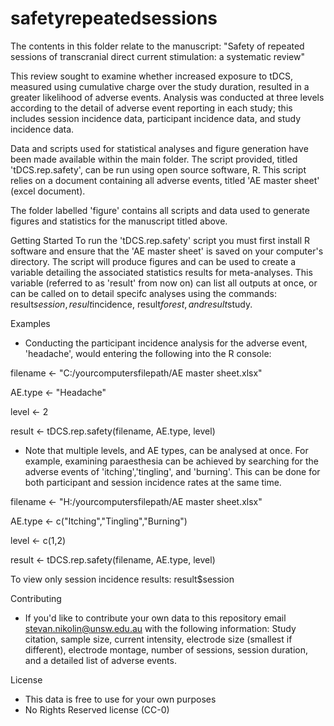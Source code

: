 # safetyrepeatedsessions

The contents in this folder relate to the manuscript: "Safety of repeated sessions of transcranial direct current stimulation: a systematic review"

This review sought to examine whether increased exposure to tDCS, measured using cumulative charge over the study duration, resulted in a greater likelihood of adverse events. Analysis was conducted at three levels according to the detail of adverse event reporting in each study; this includes session incidence data, participant incidence data, and study incidence data.

Data and scripts used for statistical analyses and figure generation have been made available within the main folder. The script provided, titled 'tDCS.rep.safety', can be run using open source software, R. This script relies on a document containing all adverse events, titled 'AE master sheet' (excel document).  

The folder labelled 'figure' contains all scripts and data used to generate figures and statistics for the manuscript titled above.

Getting Started
To run the 'tDCS.rep.safety' script you must first install R software and ensure that the 'AE master sheet' is saved on your computer's directory. The script will produce figures and can be used to create a variable detailing the associated statistics results for meta-analyses. This variable (referred to as 'result' from now on) can list all outputs at once, or can be called on to detail specifc analyses using the commands: result$session, result$incidence, result$forest, and result$study. 
 
 Examples
 - Conducting the participant incidence analysis for the adverse event, 'headache', would entering the following into the R console:

filename <- "C:/yourcomputersfilepath/AE master sheet.xlsx"

AE.type <- "Headache"

level <- 2

result <- tDCS.rep.safety(filename, AE.type, level)

 
 - Note that multiple levels, and AE types, can be analysed at once. For example, examining paraesthesia can be achieved by searching for the adverse events of 'itching','tingling', and 'burning'. This can be done for both participant and session incidence rates at the same time.

filename <- "H:/yourcomputersfilepath/AE master sheet.xlsx"

AE.type <- c("Itching","Tingling","Burning")

level <- c(1,2)

result <- tDCS.rep.safety(filename, AE.type, level)

 
To view only session incidence results: result$session
  
 Contributing
 - If you'd like to contribute your own data to this repository email stevan.nikolin@unsw.edu.au with the following information: Study citation, sample size, current intensity, electrode size (smallest if different), electrode montage, number of sessions, session duration, and a detailed list of adverse events.
 
 License
 - This data is free to use for your own purposes 
 - No Rights Reserved license (CC-0)

